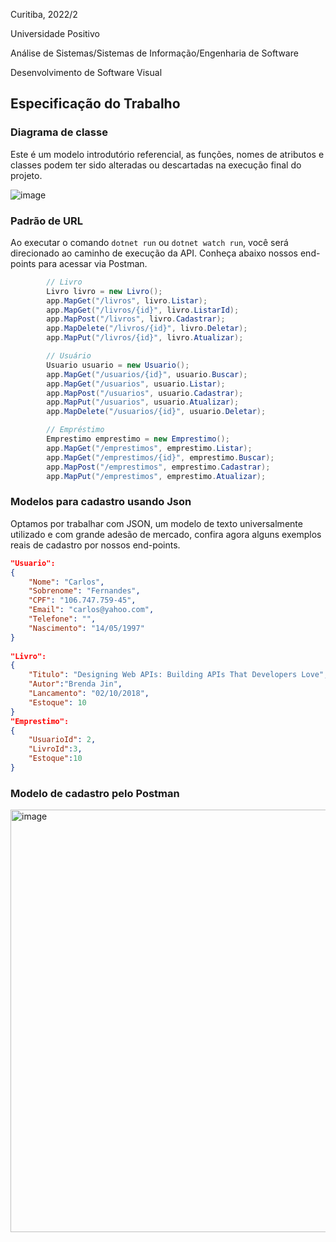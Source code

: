 Curitiba, 2022/2

Universidade Positivo

Análise de Sistemas/Sistemas de Informação/Engenharia de Software

Desenvolvimento de Software Visual


## Especificação do Trabalho
### Diagrama de classe

<p>Este é um modelo introdutório referencial, as funções, nomes de atributos e classes podem ter sido alteradas ou descartadas na execução final do projeto.</p>

![image](https://user-images.githubusercontent.com/62673590/191557830-d39639f0-703a-470d-9040-e94c1941b671.png)
        
### Padrão de URL
<p>Ao executar o comando <code>dotnet run</code> ou <code>dotnet watch run</code>, você será direcionado ao caminho de execução da API. Conheça abaixo nossos end-points para acessar via Postman.</p>

```c#
        // Livro
        Livro livro = new Livro();
        app.MapGet("/livros", livro.Listar);
        app.MapGet("/livros/{id}", livro.ListarId);
        app.MapPost("/livros", livro.Cadastrar);
        app.MapDelete("/livros/{id}", livro.Deletar);
        app.MapPut("/livros/{id}", livro.Atualizar);

        // Usuário
        Usuario usuario = new Usuario();
        app.MapGet("/usuarios/{id}", usuario.Buscar);
        app.MapGet("/usuarios", usuario.Listar);
        app.MapPost("/usuarios", usuario.Cadastrar);
        app.MapPut("/usuarios", usuario.Atualizar);
        app.MapDelete("/usuarios/{id}", usuario.Deletar);

        // Empréstimo
        Emprestimo emprestimo = new Emprestimo();
        app.MapGet("/emprestimos", emprestimo.Listar);
        app.MapGet("/emprestimos/{id}", emprestimo.Buscar);
        app.MapPost("/emprestimos", emprestimo.Cadastrar);
        app.MapPut("/emprestimos", emprestimo.Atualizar);
```

### Modelos para cadastro usando Json
<p>Optamos por trabalhar com JSON, um modelo de texto universalmente utilizado e com grande adesão de mercado, confira agora alguns exemplos reais de cadastro por nossos end-points.</p>

```json
"Usuario":
{
    "Nome": "Carlos",
    "Sobrenome": "Fernandes",
    "CPF": "106.747.759-45",
    "Email": "carlos@yahoo.com",
    "Telefone": "",
    "Nascimento": "14/05/1997"
}
  
"Livro":
{
    "Titulo": "Designing Web APIs: Building APIs That Developers Love",
    "Autor":"Brenda Jin",
    "Lancamento": "02/10/2018",
    "Estoque": 10
}
"Emprestimo":
{
    "UsuarioId": 2,
    "LivroId":3,
    "Estoque":10
}
```

### Modelo de cadastro pelo Postman
<img width="676" alt="image" src="https://user-images.githubusercontent.com/62673590/192662962-1643a1a7-ca86-4cc2-b784-cee10fd12392.png">
